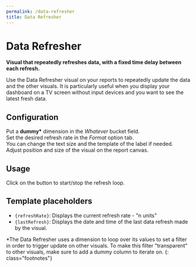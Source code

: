 ```yaml
---
permalink: /data-refresher
title: Data Refresher
---
```

# Data Refresher
**Visual that repeatedly refreshes data, with a fixed time delay between each refresh.**

Use the Data Refresher visual on your reports to repeatedly update the data and the other visuals. It is particularly useful when you display your dashboard on a TV screen without input devices and you want to see the latest fresh data.

## Configuration
Put a __dummy*__ dimension in the _Whatever_ bucket field.<br />
Set the desired refresh rate in the _Format_ option tab.<br />
You can change the text size and the template of the label if needed.<br />
Adjust position and size of the visual on the report canvas.

## Usage
Click on the button to start/stop the refresh loop.

## Template placeholders
- `{refreshRate}`: Displays the current refresh rate - "n units"
- `{lastRefresh}`: Displays the date and time of the last data refresh made by the visual.

*The Data Refresher uses a dimension to loop over its values to set a filter in order to trigger update on other visuals. To make this filter "transparent" to other visuals, make sure to add a dummy column to iterate on.
{: class="footnotes"}
